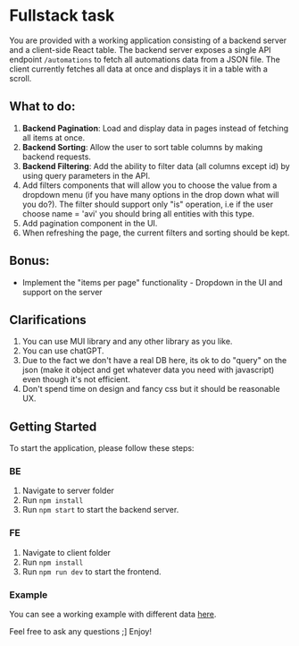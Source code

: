 # Fullstack task

You are provided with a working application consisting of a backend server and a client-side React table.
The backend server exposes a single API endpoint `/automations` to fetch all automations data from a JSON file.
The client currently fetches all data at once and displays it in a table with a scroll.

## What to do:

1. **Backend Pagination**: Load and display data in pages instead of fetching all items at once.
2. **Backend Sorting**: Allow the user to sort table columns by making backend requests.
3. **Backend Filtering**: Add the ability to filter data (all columns except id) by using query parameters in the API.
4. Add filters components that will allow you to choose the value from a dropdown menu (if you have many options in the drop down what will you do?). The filter should support only "is" operation, i.e if the user choose name = 'avi' you should bring all entities with this type.
5. Add pagination component in the UI.
6. When refreshing the page, the current filters and sorting should be kept.

## Bonus:
- Implement the "items per page" functionality - Dropdown in the UI and support on the server

## Clarifications

1. You can use MUI library and any other library as you like.
2. You can use chatGPT.
3. Due to the fact we don't have a real DB here, its ok to do "query" on the json (make it object and get whatever data you need with javascript) even though it's not efficient.
4. Don't spend time on design and fancy css but it should be reasonable UX.

## Getting Started

To start the application, please follow these steps:

### BE

1. Navigate to server folder
2. Run `npm install`
3. Run `npm start` to start the backend server.

### FE

1. Navigate to client folder
2. Run `npm install`
3. Run `npm run dev` to start the frontend.

### Example

You can see a working example with different data [here](https://drive.google.com/file/d/16733CJ6TFLz36x2wx2jzR-pWnlKHFBE3/view?usp=sharing).

Feel free to ask any questions ;]
Enjoy!
